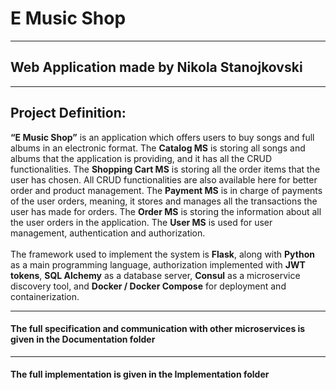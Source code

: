 # E Music Shop
-----------------------------------------------------------------------------------
## Web Application made by Nikola Stanojkovski
-----------------------------------------------------------------------------------

## Project Definition:
<b>“E Music Shop”</b> is an application which offers users to buy songs and full albums in an electronic format. The <b>Catalog MS</b> is storing all songs and albums that the application is providing, and it has all the CRUD functionalities. The <b>Shopping Cart MS</b> is storing all the order items that the user has chosen. All CRUD functionalities are also available here for better order and product management. The <b>Payment MS</b> is in charge of payments of the user orders, meaning, it stores and manages all the transactions the user has made for orders. The <b>Order MS</b> is storing the information about all the user orders in the application. The <b>User MS</b> is used for user management, authentication and authorization.
<br/> <br/>
The framework used to implement the system is <b>Flask</b>, along with <b>Python</b> as a main programming language, authorization implemented with <b>JWT tokens</b>, <b>SQL Alchemy</b> as a database server, <b>Consul</b> as a microservice discovery tool, and <b>Docker / Docker Compose</b> for deployment and containerization.

<hr />

#### The full specification and communication with other microservices is given in the <b>Documentation</b> folder

<hr />

#### The full implementation is given in the <b>Implementation</b> folder

